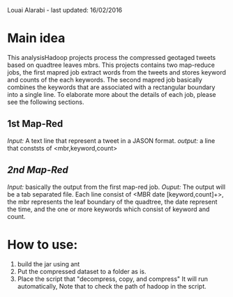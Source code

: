 Louai Alarabi - last updated: 16/02/2016

Main idea 
=========
This analysisHadoop projects process the compressed geotaged tweets based on quadtree leaves mbrs. This projects contains two map-reduce jobs, the first mapred job extract words from the tweets and stores keyword and counts of the each keywords. The second mapred job basically combines the keywords that are associated with a rectangular boundary into a single line. To elaborate more about the details of each job, please see the following sections. 

**1st Map-Red**
------
*Input:* A text line that represent a tweet in a JASON format. 
*output:* a line that conststs of <mbr,keyword,count>



*2nd Map-Red*
---------
*Input:* basically the output from the first map-red job. 
*Ouput:* The output will be a tab separated file. Each line consist of <MBR date [keyword,count]+>, the mbr represents the leaf boundary of the quadtree, the date represent the time, and the one or more keywords which consist of keyword and count. 




How to use:
==========
1) build the jar using ant 
2) Put the compressed dataset to a folder as is.
3) Place the script that "decompress, copy, and compress" It will run automatically, Note that to check the path of hadoop in the script. 
